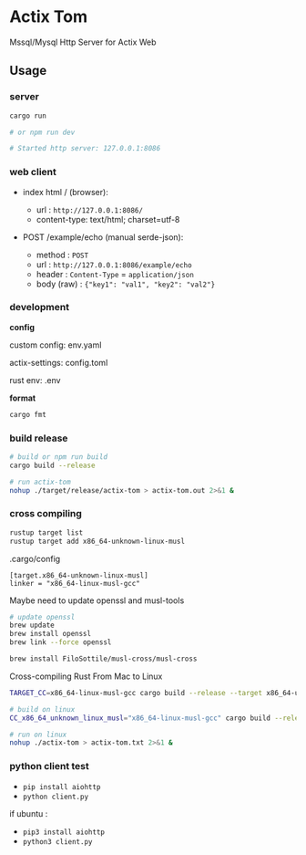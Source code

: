 # Actix Tom

Mssql/Mysql Http Server for Actix Web

## Usage

### server

```sh
cargo run

# or npm run dev

# Started http server: 127.0.0.1:8086
```

### web client

<!-- With [Postman](https://www.getpostman.com/) or [Rested](moz-extension://60daeb1c-5b1b-4afd-9842-0579ed34dfcb/dist/index.html) -->

- index html / (browser):

  - url : `http://127.0.0.1:8086/`
  - content-type: text/html; charset=utf-8

- POST /example/echo (manual serde-json):

  - method : `POST`
  - url : `http://127.0.0.1:8086/example/echo`
  - header : `Content-Type` = `application/json`
  - body (raw) : `{"key1": "val1", "key2": "val2"}`

### development

**config**

custom config: env.yaml

actix-settings: config.toml

rust env: .env

**format**

```sh
cargo fmt
```

### build release

```sh
# build or npm run build
cargo build --release

# run actix-tom
nohup ./target/release/actix-tom > actix-tom.out 2>&1 &
```

### cross compiling

```sh
rustup target list
rustup target add x86_64-unknown-linux-musl
```

.cargo/config

```
[target.x86_64-unknown-linux-musl]
linker = "x86_64-linux-musl-gcc"
```

Maybe need to update openssl and musl-tools

```sh
# update openssl
brew update
brew install openssl
brew link --force openssl

brew install FiloSottile/musl-cross/musl-cross
```

Cross-compiling Rust From Mac to Linux

```sh
TARGET_CC=x86_64-linux-musl-gcc cargo build --release --target x86_64-unknown-linux-musl

# build on linux
CC_x86_64_unknown_linux_musl="x86_64-linux-musl-gcc" cargo build --release --target=x86_64-unknown-linux-musl

# run on linux
nohup ./actix-tom > actix-tom.txt 2>&1 &
```

### python client test

- `pip install aiohttp`
- `python client.py`

if ubuntu :

- `pip3 install aiohttp`
- `python3 client.py`
